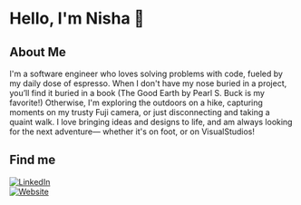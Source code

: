 # Hello, I'm Nisha 🌱

## About Me

I'm a software engineer who loves solving problems with code, fueled by my daily dose of espresso. When I don't have my nose buried in a project, you’ll find it buried in a book (The Good Earth by Pearl S. Buck is my favorite!) Otherwise, I'm exploring the outdoors on a hike, capturing moments on my trusty Fuji camera, or just disconnecting and taking a quaint walk. I love bringing ideas and designs to life, and am always looking for the next adventure— whether it's on foot, or on VisualStudios!

## Find me

[![LinkedIn](https://cdn-icons-png.flaticon.com/24/174/174857.png)](https://www.linkedin.com/in/nisha-ahamed)  
[![Website](https://cdn-icons-png.flaticon.com/24/4140/4140048.png)](https://www.nisha-ahamed.com)
